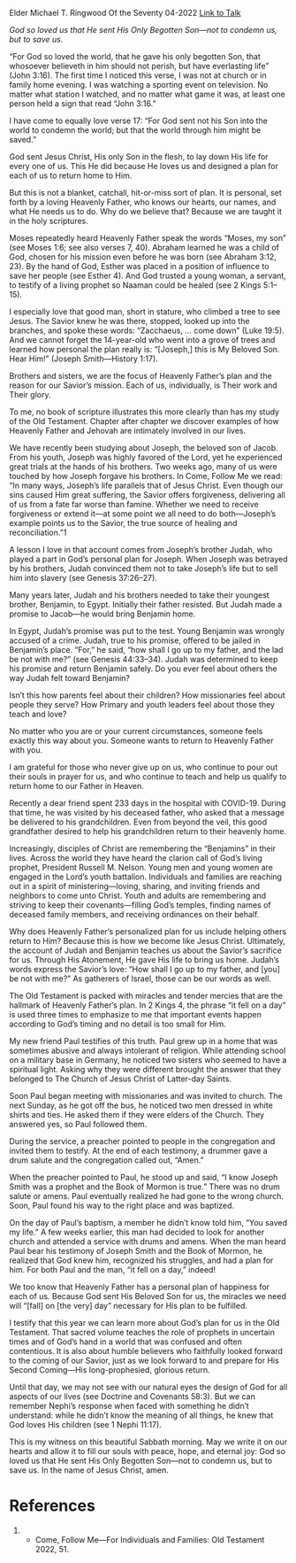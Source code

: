 Elder Michael T. Ringwood
Of the Seventy
04-2022
[Link to Talk](https://www.churchofjesuschrist.org/study/general-conference/2022/04/44ringwood?lang=eng)

_God so loved us that He sent His Only Begotten Son—not to condemn us, but to save us._

“For God so loved the world, that he gave his only begotten Son, that whosoever believeth in him should not perish, but have everlasting life” (John 3:16). The first time I noticed this verse, I was not at church or in family home evening. I was watching a sporting event on television. No matter what station I watched, and no matter what game it was, at least one person held a sign that read “John 3:16.”

I have come to equally love verse 17: “For God sent not his Son into the world to condemn the world; but that the world through him might be saved.”

God sent Jesus Christ, His only Son in the flesh, to lay down His life for every one of us. This He did because He loves us and designed a plan for each of us to return home to Him.

But this is not a blanket, catchall, hit-or-miss sort of plan. It is personal, set forth by a loving Heavenly Father, who knows our hearts, our names, and what He needs us to do. Why do we believe that? Because we are taught it in the holy scriptures.

Moses repeatedly heard Heavenly Father speak the words “Moses, my son” (see Moses 1:6; see also verses 7, 40). Abraham learned he was a child of God, chosen for his mission even before he was born (see Abraham 3:12, 23). By the hand of God, Esther was placed in a position of influence to save her people (see Esther 4). And God trusted a young woman, a servant, to testify of a living prophet so Naaman could be healed (see 2 Kings 5:1–15).

I especially love that good man, short in stature, who climbed a tree to see Jesus. The Savior knew he was there, stopped, looked up into the branches, and spoke these words: “Zacchaeus, … come down” (Luke 19:5). And we cannot forget the 14-year-old who went into a grove of trees and learned how personal the plan really is: “[Joseph,] this is My Beloved Son. Hear Him!” (Joseph Smith—History 1:17).

Brothers and sisters, we are the focus of Heavenly Father’s plan and the reason for our Savior’s mission. Each of us, individually, is Their work and Their glory.

To me, no book of scripture illustrates this more clearly than has my study of the Old Testament. Chapter after chapter we discover examples of how Heavenly Father and Jehovah are intimately involved in our lives.

We have recently been studying about Joseph, the beloved son of Jacob. From his youth, Joseph was highly favored of the Lord, yet he experienced great trials at the hands of his brothers. Two weeks ago, many of us were touched by how Joseph forgave his brothers. In Come, Follow Me we read: “In many ways, Joseph’s life parallels that of Jesus Christ. Even though our sins caused Him great suffering, the Savior offers forgiveness, delivering all of us from a fate far worse than famine. Whether we need to receive forgiveness or extend it—at some point we all need to do both—Joseph’s example points us to the Savior, the true source of healing and reconciliation.”1

A lesson I love in that account comes from Joseph’s brother Judah, who played a part in God’s personal plan for Joseph. When Joseph was betrayed by his brothers, Judah convinced them not to take Joseph’s life but to sell him into slavery (see Genesis 37:26–27).

Many years later, Judah and his brothers needed to take their youngest brother, Benjamin, to Egypt. Initially their father resisted. But Judah made a promise to Jacob—he would bring Benjamin home.

In Egypt, Judah’s promise was put to the test. Young Benjamin was wrongly accused of a crime. Judah, true to his promise, offered to be jailed in Benjamin’s place. “For,” he said, “how shall I go up to my father, and the lad be not with me?” (see Genesis 44:33–34). Judah was determined to keep his promise and return Benjamin safely. Do you ever feel about others the way Judah felt toward Benjamin?

Isn’t this how parents feel about their children? How missionaries feel about people they serve? How Primary and youth leaders feel about those they teach and love?

No matter who you are or your current circumstances, someone feels exactly this way about you. Someone wants to return to Heavenly Father with you.

I am grateful for those who never give up on us, who continue to pour out their souls in prayer for us, and who continue to teach and help us qualify to return home to our Father in Heaven.

Recently a dear friend spent 233 days in the hospital with COVID-19. During that time, he was visited by his deceased father, who asked that a message be delivered to his grandchildren. Even from beyond the veil, this good grandfather desired to help his grandchildren return to their heavenly home.

Increasingly, disciples of Christ are remembering the “Benjamins” in their lives. Across the world they have heard the clarion call of God’s living prophet, President Russell M. Nelson. Young men and young women are engaged in the Lord’s youth battalion. Individuals and families are reaching out in a spirit of ministering—loving, sharing, and inviting friends and neighbors to come unto Christ. Youth and adults are remembering and striving to keep their covenants—filling God’s temples, finding names of deceased family members, and receiving ordinances on their behalf.

Why does Heavenly Father’s personalized plan for us include helping others return to Him? Because this is how we become like Jesus Christ. Ultimately, the account of Judah and Benjamin teaches us about the Savior’s sacrifice for us. Through His Atonement, He gave His life to bring us home. Judah’s words express the Savior’s love: “How shall I go up to my father, and [you] be not with me?” As gatherers of Israel, those can be our words as well.

The Old Testament is packed with miracles and tender mercies that are the hallmark of Heavenly Father’s plan. In 2 Kings 4, the phrase “it fell on a day” is used three times to emphasize to me that important events happen according to God’s timing and no detail is too small for Him.

My new friend Paul testifies of this truth. Paul grew up in a home that was sometimes abusive and always intolerant of religion. While attending school on a military base in Germany, he noticed two sisters who seemed to have a spiritual light. Asking why they were different brought the answer that they belonged to The Church of Jesus Christ of Latter-day Saints.

Soon Paul began meeting with missionaries and was invited to church. The next Sunday, as he got off the bus, he noticed two men dressed in white shirts and ties. He asked them if they were elders of the Church. They answered yes, so Paul followed them.

During the service, a preacher pointed to people in the congregation and invited them to testify. At the end of each testimony, a drummer gave a drum salute and the congregation called out, “Amen.”

When the preacher pointed to Paul, he stood up and said, “I know Joseph Smith was a prophet and the Book of Mormon is true.” There was no drum salute or amens. Paul eventually realized he had gone to the wrong church. Soon, Paul found his way to the right place and was baptized.

On the day of Paul’s baptism, a member he didn’t know told him, “You saved my life.” A few weeks earlier, this man had decided to look for another church and attended a service with drums and amens. When the man heard Paul bear his testimony of Joseph Smith and the Book of Mormon, he realized that God knew him, recognized his struggles, and had a plan for him. For both Paul and the man, “it fell on a day,” indeed!

We too know that Heavenly Father has a personal plan of happiness for each of us. Because God sent His Beloved Son for us, the miracles we need will “[fall] on [the very] day” necessary for His plan to be fulfilled.

I testify that this year we can learn more about God’s plan for us in the Old Testament. That sacred volume teaches the role of prophets in uncertain times and of God’s hand in a world that was confused and often contentious. It is also about humble believers who faithfully looked forward to the coming of our Savior, just as we look forward to and prepare for His Second Coming—His long-prophesied, glorious return.

Until that day, we may not see with our natural eyes the design of God for all aspects of our lives (see Doctrine and Covenants 58:3). But we can remember Nephi’s response when faced with something he didn’t understand: while he didn’t know the meaning of all things, he knew that God loves His children (see 1 Nephi 11:17).

This is my witness on this beautiful Sabbath morning. May we write it on our hearts and allow it to fill our souls with peace, hope, and eternal joy: God so loved us that He sent His Only Begotten Son—not to condemn us, but to save us. In the name of Jesus Christ, amen.

# References
1. - Come, Follow Me—For Individuals and Families: Old Testament 2022, 51.